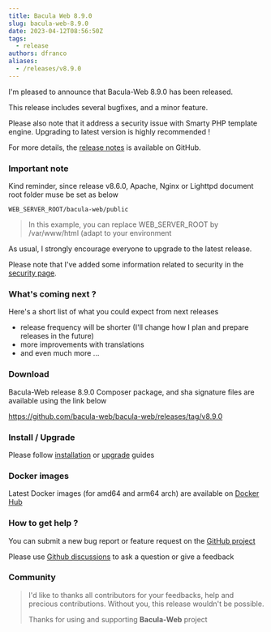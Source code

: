 ```yaml
---
title: Bacula Web 8.9.0
slug: bacula-web-8.9.0
date: 2023-04-12T08:56:50Z
tags:
  - release
authors: dfranco
aliases:
  - /releases/v8.9.0
---
```


I'm pleased to announce that Bacula-Web 8.9.0 has been released.

<!-- truncate -->

This release includes several bugfixes, and a minor feature.  

Please also note that it address a security issue with Smarty PHP template engine. Upgrading to latest version is highly recommended !

For more details, the [release notes](https://github.com/bacula-web/bacula-web/releases/tag/v8.9.0) is available on GitHub.

### Important note

Kind reminder, since release v8.6.0, Apache, Nginx or Lighttpd document root folder muse be set as below

``` shell
WEB_SERVER_ROOT/bacula-web/public
```

> In this example, you can replace WEB_SERVER_ROOT by /var/www/html (adapt to your environment

As usual, I strongly encourage everyone to upgrade to the latest release.

Please note that I've added some information related to security in the [security page](/docs/about/security/).

### What's coming next ?

Here's a short list of what you could expect from next releases

- release frequency will be shorter (I'll change how I plan and prepare releases in the future)
- more improvements with translations
- and even much more ...

### Download

Bacula-Web release 8.9.0 Composer package, and sha signature files are available using the link below

https://github.com/bacula-web/bacula-web/releases/tag/v8.9.0

### Install / Upgrade

Please follow [installation](https://www.bacula-web.org/docs/install/getting-started) or [upgrade](https://www.bacula-web.org//docs/install/upgrade) guides

### Docker images

Latest Docker images (for amd64 and arm64 arch) are available on [Docker Hub](https://hub.docker.com/r/baculaweb/bacula-web)

### How to get help ?

You can submit a new bug report or feature request on the [GitHub project](https://github.com/bacula-web/bacula-web/issues)

Please use [Github discussions](https://github.com/bacula-web/bacula-web/discussions) to ask a question
or give a feedback

### Community

> I'd like to thanks all contributors for your feedbacks, help and precious contributions.
> Without you, this release wouldn't be possible.
>
> Thanks for using and supporting **Bacula-Web** project

